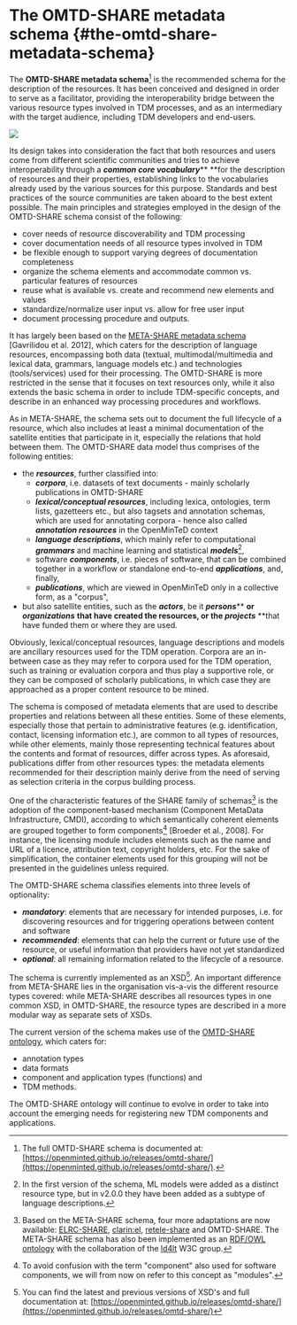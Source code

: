 # The OMTD-SHARE metadata schema {#the-omtd-share-metadata-schema}

The **OMTD-SHARE metadata schema**[^1] is the recommended schema for the description of the resources. It has been conceived and designed in order to serve as a facilitator, providing the interoperability bridge between the various resource types involved in TDM processes, and as an intermediary with the target audience, including TDM developers and end-users.

![](/assets/OMTD_Schemav2OverviewNewcolors2.jpg)

Its design takes into consideration the fact that both resources and users come from different scientific communities and tries to achieve interoperability through a _**common core vocabulary**_** **for the description of resources and their properties, establishing links to the vocabularies already used by the various sources for this purpose. Standards and best practices of the source communities are taken aboard to the best extent possible. The main principles and strategies employed in the design of the OMTD-SHARE schema consist of the following:

* cover needs of resource discoverability and TDM processing
* cover documentation needs of all resource types involved in TDM
* be flexible enough to support varying degrees of documentation completeness
* organize the schema elements and accommodate common vs. particular features of resources
* reuse what is available vs. create and recommend new elements and values
* standardize/normalize user input vs. allow for free user input
* document processing procedure and outputs.

It has largely been based on the [META-SHARE metadata schema](http://metashare.ilsp.gr/knowledgebase/homePage) \[Gavrilidou et al. 2012\], which caters for the description of language resources, encompassing both data \(textual, multimodal/multimedia and lexical data, grammars, language models etc.\) and technologies \(tools/services\) used for their processing. The OMTD-SHARE is more restricted in the sense that it focuses on text resources only, while it also extends the basic schema in order to include TDM-specific concepts, and describe in an enhanced way processing procedures and workflows.

As in META-SHARE, the schema sets out to document the full lifecycle of a resource, which also includes at least a minimal documentation of the satellite entities that participate in it, especially the relations that hold between them. The OMTD-SHARE data model thus comprises of the following entities:

* the _**resources**_, further classified into:
  * _**corpora**_, i.e. datasets of text documents - mainly scholarly publications in OMTD-SHARE
  * _**lexical/conceptual resources**_, including lexica, ontologies, term lists, gazetteers etc., but also tagsets and annotation schemas, which are used for annotating corpora - hence also called _**annotation resources**_ in the OpenMinTeD context
  * _**language descriptions**_, which mainly refer to computational _**grammars**_ and machine learning and statistical _**models**_[^2],
  * software _**components**_, i.e. pieces of software, that can be combined together in a workflow or standalone end-to-end **_applications_**, and, finally,
  * _**publications**_, which are viewed in OpenMinTeD only in a collective form, as a "corpus",
* but also satellite entities, such as the _**actors**_, be it _**persons**_** **or _**organizations**_** **that have created the resources, or the _**projects**_** **that have funded them or where they are used.

Obviously, lexical/conceptual resources, language descriptions and models are ancillary resources used for the TDM operation. Corpora are an in-between case as they may refer to corpora used for the TDM operation, such as training or evaluation corpora and thus play a supportive role, or they can be composed of scholarly publications, in which case they are approached as a proper content resource to be mined.

The schema is composed of metadata elements that are used to describe properties and relations between all these entities. Some of these elements, especially those that pertain to administrative features \(e.g. identification, contact, licensing information etc.\), are common to all types of resources, while other elements, mainly those representing technical features about the contents and format of resources, differ across types. As aforesaid, publications differ from other resources types: the metadata elements recommended for their description mainly derive from the need of serving as selection criteria in the corpus building process.

One of the characteristic features of the SHARE family of schemas[^3] is the adoption of the component-based mechanism \(Component MetaData Infrastructure, CMDI\), according to which semantically coherent elements are grouped together to form components[^4] \[Broeder et al., 2008\]. For instance, the licensing module includes elements such as the name and URL of a licence, attribution text, copyright holders, etc. For the sake of simplification, the container elements used for this grouping will not be presented in the guidelines unless required.

The OMTD-SHARE schema classifies elements into three levels of optionality:

* _**mandatory**_: elements that are necessary for intended purposes, i.e. for discovering resources and for triggering operations between content and software
* _**recommended**_: elements that can help the current or future use of the resource, or useful information that providers have not yet standardized
* _**optional**_: all remaining information related to the lifecycle of a resource.

The schema is currently implemented as an XSD[^5]. An important difference from META-SHARE lies in the organisation vis-a-vis the different resource types covered: while META-SHARE describes all resources types in one common XSD, in OMTD-SHARE, the resource types are described in a more modular way as separate sets of XSDs.

The current version of the schema makes use of the [OMTD-SHARE ontology](http://w3id.org/meta-share/omtd-share/), which caters for:

* annotation types
* data formats
* component and application types (functions) and
* TDM methods.

The OMTD-SHARE ontology will continue to evolve in order to take into account the emerging needs for registering new TDM components and applications.

[^1]: The full OMTD-SHARE schema is documented at: [https://openminted.github.io/releases/omtd-share/](https://openminted.github.io/releases/omtd-share/).

[^2]: In the first version of the schema, ML models were added as a distinct resource type, but in v2.0.0 they have been added as a subtype of language descriptions.

[^3]: Based on the META-SHARE schema, four more adaptations are now available:  [ELRC-SHARE](https://www.elrc-share.eu/documentation/elrcShareSchema.html), [clarin:el](http://www.clarin.gr/en/content/preparing-documenting-lrs), [retele-share](http://ontoology.linkeddata.es/publish/retele-share/index-en.html) and OMTD-SHARE. The META-SHARE schema has also been implemented as an [RDF/OWL ontology](http://purl.org/net/def/metashare) with the collaboration of the [ld4lt](https://www.w3.org/community/ld4lt) W3C group.

[^4]: To avoid confusion with the term "component" also used for software components, we will from now on refer to this concept as "modules".

[^5]: You can find the latest and previous versions of XSD's and full documentation at: [https://openminted.github.io/releases/omtd-share/](https://openminted.github.io/releases/omtd-share/)

